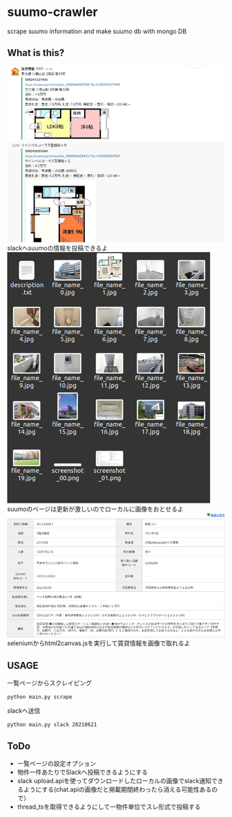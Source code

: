 # suumo-crawler
scrape suumo information and make suumo db with mongo DB

## What is this?
![slackへsuumoの情報を投稿できるよ](images/img1.png)
slackへsuumoの情報を投稿できるよ
![suumoのページは更新が激しいのでローカルに画像をおとせるよ](images/img0.png)
suumoのページは更新が激しいのでローカルに画像をおとせるよ
![賃貸情報を画像で観ることできるよ](images/img2.png)
seleniumからhtml2canvas.jsを実行して賃貸情報を画像で取れるよ


## USAGE
一覧ページからスクレイピング
```
python main.py scrape
```

slackへ送信
```
python main.py slack 20210621
```

## ToDo
- 一覧ページの設定オプション
- 物件一件あたりでSlackへ投稿できるようにする
- slack upload.apiを使ってダウンロードしたローカルの画像でslack通知できるようにする(chat.apiの画像だと掲載期間終わったら消える可能性あるので）
- thread_tsを取得できるようにして一物件単位でスレ形式で投稿する
